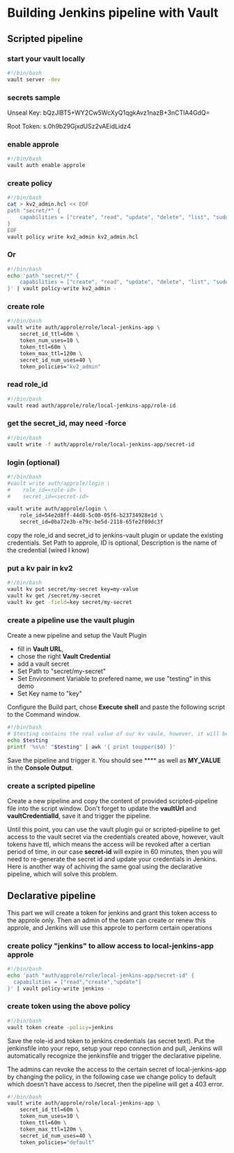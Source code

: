 # Building Jenkins pipeline with Vault

## Scripted pipeline

### start your vault locally

```bash
#!/bin/bash
vault server -dev
```

### secrets sample

Unseal Key: bQzJlBT5+WY2Cw5WcXyQ1qgkAvz1nazB+3nCTlA4GdQ=

Root Token: s.0h9b29GjxdUSz2vAEidLidz4

### enable approle

```bash
#!/bin/bash
vault auth enable approle
```

### create policy

```bash
#!/bin/bash
cat > kv2_admin.hcl << EOF
path "secret/*" {
    capabilities = ["create", "read", "update", "delete", "list", "sudo"]
}
EOF
vault policy write kv2_admin kv2_admin.hcl
```

### Or

```bash
#!/bin/bash
echo 'path "secret/*" {
    capabilities = ["create", "read", "update", "delete", "list", "sudo"]
}' | vault policy-write kv2_admin -
```

### create role

```bash
#!/bin/bash
vault write auth/approle/role/local-jenkins-app \
    secret_id_ttl=60m \
    token_num_uses=10 \
    token_ttl=60m \
    token_max_ttl=120m \
    secret_id_num_uses=40 \
    token_policies="kv2_admin"
```

### read role_id

```bash
#!/bin/bash
vault read auth/approle/role/local-jenkins-app/role-id
```

### get the secret_id, may need -force

```bash
#!/bin/bash
vault write -f auth/approle/role/local-jenkins-app/secret-id
```

### login (optional)

```bash
#!/bin/bash
#vault write auth/approle/login \
#    role_id=<role-id> \
#    secret_id=<secret-id>

vault write auth/approle/login \
    role_id=54e2d8ff-44d8-5c00-05f6-b23734928e1d \
    secret_id=0ba72e3b-e79c-be5d-2118-65fe2f09dc3f
```

copy the role_id and secret_id to jenkins-vault plugin or update the existing credentials. Set Path to approle, ID is optional, Description is the name of the credential (wired I know)

### put a kv pair in kv2

```bash
#!/bin/bash
vault kv put secret/my-secret key=my-value
vault kv get /secret/my-secret
vault kv get -field=key secret/my-secret
```

### create a pipeline use the vault plugin

Create a new pipeline and setup the Vault Plugin

* fill in **Vault URL**,
* chose the right **Vault Credential**
* add a vault secret
* Set Path to "secret/my-secret"
* Set Environment Variable to prefered name, we use "testing" in this demo
* Set Key name to "key"

Configure the Build part, chose **Execute shell** and paste the following script to the Command window.

```bash
#!/bin/bash
# $testing contains the real value of our kv vaule, however, it will be masked in the logs, so you will see **** instead of the real vaule. Here we do a hacky way by changing the varible to uppercase to verify that everything works fine.
echo $testing
printf '%s\n' "$testing" | awk '{ print toupper($0) }'
```
Save the pipeline and trigger it. You should see **** as well as **MY_VALUE** in the **Console Output**.

### create a scripted pipeline

Create a new pipeline and copy the content of provided scripted-pipeline file into the script window. Don't forget to update the **vaultUrl** and **vaultCredentialId**, save it and trigger the pipeline.

Until this point, you can use the vault plugin gui or scripted-pipeline to get access to the vault secret via the credentials created above, however, vault tokens have ttl, which means the access will be revoked after a certian period of time, in our case **secret-id** will expire in 60 minutes, then you will need to re-generate the secret id and update your credentials in Jenkins. Here is another way of achiving the same goal using the declarative pipeline, which will solve this problem.

## Declarative pipeline

This part we will create a token for jenkins and grant this token access to the approle only.
Then an admin of the team can create or renew this approle, and Jenkins will use this approle to perform certain operations

### create policy "jenkins" to allow access to local-jenkins-app approle

```bash
#!/bin/bash
echo 'path "auth/approle/role/local-jenkins-app/secret-id" {
  capabilities = ["read","create","update"]
}' | vault policy-write jenkins -
```

### create token using the above policy

```bash
#!/bin/bash
vault token create -policy=jenkins
```

Save the role-id and token to jenkins credentials (as secret text). Put the jenkinsfile into your repo, setup your repo connection and pull, Jenkins will automatically recognize the jenkinsfile and trigger the declarative pipeline.

The admins can revoke the access to the certain secret of local-jenkins-app by changing the policy, in the following case we change policy to default which doesn't have access to /secret, then the pipeline will get a 403 error.

```bash
#!/bin/bash
vault write auth/approle/role/local-jenkins-app \
    secret_id_ttl=60m \
    token_num_uses=10 \
    token_ttl=60m \
    token_max_ttl=120m \
    secret_id_num_uses=40 \
    token_policies="default"
```
